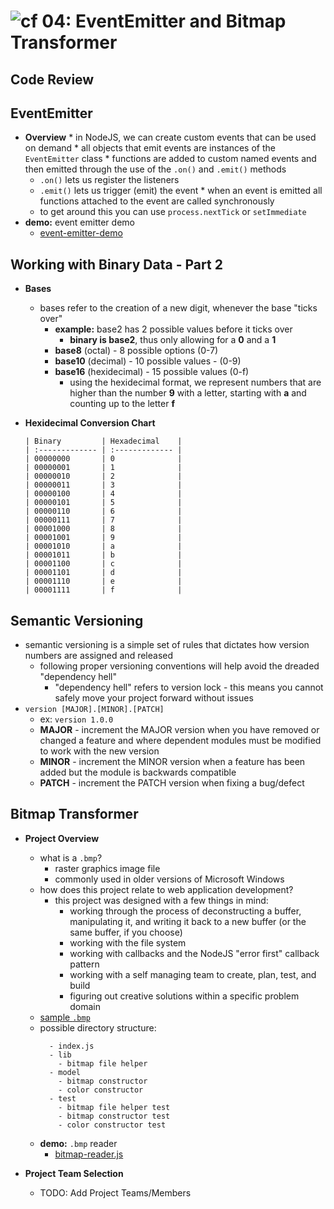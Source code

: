 ![cf](http://i.imgur.com/7v5ASc8.png) 04: EventEmitter and Bitmap Transformer
=====================================

## Code Review

## EventEmitter
  *  **Overview**
    * in NodeJS, we can create custom events that can be used on demand
    * all objects that emit events are instances of the `EventEmitter` class
    * functions are added to custom named events and then emitted through the use of the `.on()` and `.emit()` methods
      * `.on()` lets us register the listeners
      * `.emit()` lets us trigger (emit) the event
    * when an event is emitted all functions attached to the event are called synchronously
      * to get around this you can use `process.nextTick` or `setImmediate`
  * **demo:** event emitter demo
    * [event-emitter-demo](/04-event_emitter_and_bitmap_transformer/demo/event-emitter-demo)

## Working with Binary Data - Part 2
  * **Bases**
    * bases refer to the creation of a new digit, whenever the base "ticks over"
      * **example:** base2 has 2 possible values before it ticks over
        * **binary is base2**, thus only allowing for a **0** and a **1**
      * **base8** (octal) - 8 possible options (0-7)
      * **base10** (decimal) - 10 possible values - (0-9)
      * **base16** (hexidecimal) - 15 possible values (0-f)
        * using the hexidecimal format, we represent numbers that are higher than the number **9** with a letter, starting with **a** and counting up to the letter **f**
    
  * **Hexidecimal Conversion Chart**
    ```
    | Binary         | Hexadecimal    |
    | :------------- | :------------- |
    | 00000000       | 0              |
    | 00000001       | 1              |
    | 00000010       | 2              |
    | 00000011       | 3              |
    | 00000100       | 4              |
    | 00000101       | 5              |
    | 00000110       | 6              |
    | 00000111       | 7              |
    | 00001000       | 8              |
    | 00001001       | 9              |
    | 00001010       | a              |
    | 00001011       | b              |
    | 00001100       | c              |
    | 00001101       | d              |
    | 00001110       | e              |
    | 00001111       | f              |
    ```

## Semantic Versioning
  * semantic versioning is a simple set of rules that dictates how version numbers are assigned and released
    * following proper versioning conventions will help avoid the dreaded "dependency hell"
      * "dependency hell" refers to version lock - this means you cannot safely move your project forward without issues
  * `version [MAJOR].[MINOR].[PATCH]`
    * ex: `version 1.0.0`
    * **MAJOR** - increment the MAJOR version when you have removed or changed a feature and where dependent modules must be modified to work with the new version
    * **MINOR** - increment the MINOR version when a feature has been added but the module is backwards compatible
    * **PATCH** - increment the PATCH version when fixing a bug/defect

## Bitmap Transformer
  * **Project Overview**
    * what is a `.bmp`?
      * raster graphics image file
      * commonly used in older versions of Microsoft Windows
    * how does this project relate to web application development?
      * this project was designed with a few things in mind:
        * working through the process of deconstructing a buffer, manipulating it, and writing it back to a new buffer (or the same buffer, if you choose)
        * working with the file system
        * working with callbacks and the NodeJS "error first" callback pattern
        * working with a self managing team to create, plan, test, and build
        * figuring out creative solutions within a specific problem domain
    * [sample `.bmp`](/04-event_emitter_and_bitmap_transformer/demo/assets/palette-bitmap.bmp)
    * possible directory structure:
      ```
        - index.js
        - lib
          - bitmap file helper
        - model
          - bitmap constructor
          - color constructor
        - test
          - bitmap file helper test
          - bitmap constructor test
          - color constructor test
      ```
    * **demo:** `.bmp` reader
      * [bitmap-reader.js](/04-event_emitter_and_bitmap_transformer/demo/bitmap-reader.js)

  * **Project Team Selection**
    * TODO: Add Project Teams/Members

